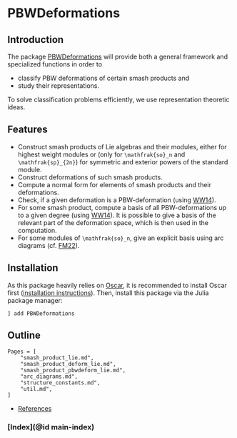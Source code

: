 # PBWDeformations

## Introduction
The package [PBWDeformations](https://gitlab.com/johannesflake/PBWDeformations.jl) will provide both a general framework and specialized functions in order to
- classify PBW deformations of certain smash products and
- study their representations.

To solve classification problems efficiently, we use representation theoretic ideas.

## Features
- Construct smash products of Lie algebras and their modules, either for highest weight modules or (only for ``\mathfrak{so}_n`` and ``\mathfrak{sp}_{2n}``) for symmetric and exterior powers of the standard module.
- Construct deformations of such smash products.
- Compute a normal form for elements of smash products and their deformations.
- Check, if a given deformation is a PBW-deformation (using [WW14](@cite)).
- For some smash product, compute a basis of all PBW-deformations up to a given degree (using [WW14](@cite)). It is possible to give a basis of the relevant part of the deformation space, which is then used in the computation.
- For some modules of ``\mathfrak{so}_n``, give an explicit basis using arc diagrams (cf. [FM22](@cite)).

## Installation
As this package heavily relies on [Oscar](https://oscar.computeralgebra.de/), it is recommended to install Oscar first ([installation instructions](https://oscar.computeralgebra.de/install/)). Then, install this package via the Julia package manager:
```
] add PBWDeformations
```

## Outline
```@contents
Pages = [
    "smash_product_lie.md",
    "smash_product_deform_lie.md",
    "smash_product_pbwdeform_lie.md",
    "arc_diagrams.md",
    "structure_constants.md",
    "util.md",
]
```
- [References](@ref)

### [Index](@id main-index)
```@index
```
